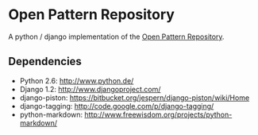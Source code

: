 Open Pattern Repository
==================
A python / django implementation of the [Open Pattern Repository](http://code.google.com/p/openpatternrepository/ "The OPR hosted on google code.").

Dependencies
------------------
- Python 2.6: http://www.python.de/
- Django 1.2: http://www.djangoproject.com/
- django-piston: https://bitbucket.org/jespern/django-piston/wiki/Home
- django-tagging: http://code.google.com/p/django-tagging/
- python-markdown: http://www.freewisdom.org/projects/python-markdown/
